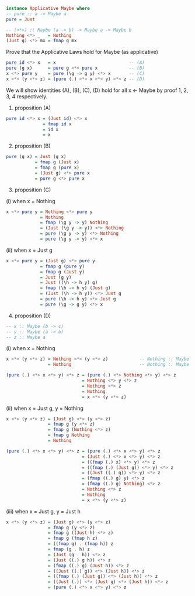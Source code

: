 
```haskell
instance Applicative Maybe where
-- pure :: a -> Maybe a
pure = Just

-- (<*>) :: Maybe (a -> b) -> Maybe a -> Maybe b
Nothing <*> _   = Nothing
(Just g) <*> mx = fmap g mx
```

Prove that the Applicative Laws hold for Maybe (as applicative)

```haskell
pure id <*> x   = x                            -- (A)
pure (g x)      = pure g <*> pure x            -- (B)
x <*> pure y    = pure (\g -> g y) <*> x       -- (C)
x <*> (y <*> z) = (pure (.) <*> x <*> y) <*> z -- (D)
```

We will show identities (A), (B), (C), (D) hold for all x <- Maybe by proof 1, 2, 3, 4 respectively.

1. proposition (A)

```haskell
pure id <*> x = (Just id) <*> x
              = fmap id x
              = id x
              = x
```

2. proposition (B)

```haskell
pure (g x) = Just (g x)
           = fmap g (Just x)
           = fmap g (pure x)
           = (Just g) <*> pure x
           = pure g <*> pure x
```

3. proposition (C)

(i) when x = Nothing

```haskell
x <*> pure y = Nothing <*> pure y
             = Nothing
             = fmap (\g y -> y) Nothing
             = (Just (\g y -> y)) <*> Nothing
             = pure (\g y -> y) <*> Nothing
             = pure (\g y -> y) <*> x
```

(ii) when x = Just g

```haskell
x <*> pure y = (Just g) <*> pure y
             = fmap g (pure y)
             = fmap g (Just y)
             = Just (g y)
             = Just ((\h -> h y) g)
             = fmap (\h -> h y) (Just g)
             = (Just (\h -> h y)) <*> Just g
             = pure (\h -> h y) <*> Just g
             = pure (\g -> g y) <*> x
```

4. proposition (D)

```haskell
-- x :: Maybe (b -> c)
-- y :: Maybe (a -> b)
-- z :: Maybe a
```

(i) when x = Nothing

```haskell
x <*> (y <*> z) = Nothing <*> (y <*> z)            -- Nothing :: Maybe (b -> c)
                = Nothing                          -- Nothing :: Maybe c

(pure (.) <*> x <*> y) <*> z = (pure (.) <*> Nothing <*> y) <*> z
                             = Nothing <*> y <*> z
                             = Nothing <*> z
                             = Nothing
                             = x <*> (y <*> z)
```
(ii) when x = Just g, y = Nothing

```haskell
x <*> (y <*> z) = (Just g) <*> (y <*> z)
                = fmap g (y <*> z)
                = fmap g (Nothing <*> z)
                = fmap g Nothing
                = Nothing

(pure (.) <*> x <*> y) <*> z = (pure (.) <*> x <*> y) <*> z
                             = (Just (.) <*> x <*> y) <*> z
                             = ((fmap (.) x) <*> y) <*> z
                             = ((fmap (.) (Just g)) <*> y) <*> z
                             = ((Just ((.) g)) <*> y) <*> z
                             = (fmap ((.) g) y) <*> z
                             = (fmap ((.) g) Nothing) <*> z
                             = Nothing <*> z
                             = Nothing
                             = x <*> (y <*> z)
```

(iii) when x = Just g, y = Just h

```haskell
x <*> (y <*> z) = (Just g) <*> (y <*> z)
                = fmap g (y <*> z)
                = fmap g ((Just h) <*> z)
                = fmap g (fmap h z)
                = ((fmap g) . (fmap h)) z
                = fmap (g . h) z
                = (Just (g . h)) <*> z
                = (Just ((.) g h)) <*> z
                = (fmap ((.) g) (Just h)) <*> z
                = ((Just ((.) g)) <*> (Just h)) <*> z
                = ((fmap (.) (Just g)) <*> (Just h)) <*> z
                = ((Just (.)) <*> (Just g) <*> (Just h)) <*> z
                = (pure (.) <*> x <*> y) <*> z
```
